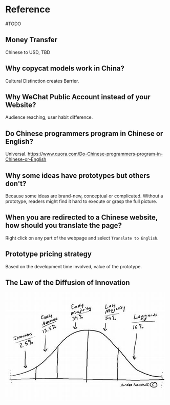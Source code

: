 # Reference
#TODO

## Money Transfer
Chinese to USD, TBD

## Why copycat models work in China?
Cultural Distinction creates Barrier.

## Why WeChat Public Account instead of your Website?
Audience reaching, user habit difference.

## Do Chinese programmers program in Chinese or English?
Universal.
https://www.quora.com/Do-Chinese-programmers-program-in-Chinese-or-English

## Why some ideas have prototypes but others don't?
Because some ideas are brand-new, conceptual or complicated. Without a prototype, readers might find it hard to execute or grasp the full picture.

## When you are redirected to a Chinese website, how should you translate the page?
Right click on any part of the webpage and select `Translate to English`.

## Prototype pricing strategy
Based on the development time involved, value of the prototype.

## The Law of the Diffusion of Innovation
![The Law of the Diffusion of Innovation](images/reference_InnovationDiffusionLaw.jpeg)
